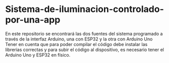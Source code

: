 # Sistema-de-iluminacion-controlado-por-una-app
En este repositorio se encontrará las dos fuentes del sistema programado a través de la interfaz Arduino, una con ESP32 y la otra con Arduino Uno
Tener en cuenta que para poder compilar el código debe instalar las librerias correctas y para subir el código al dispositivo, es necesario tener el Arduino Uno y ESP32 en físico.
